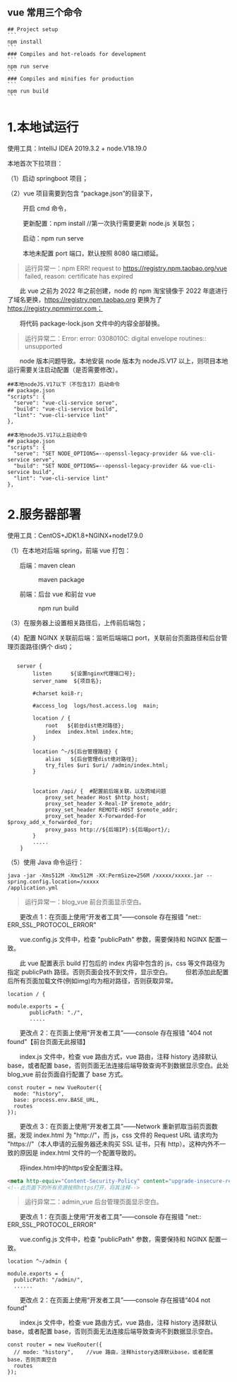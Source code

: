 <!-- blog record 博客项目记录 -->

## vue 常用三个命令

~~~shell
## Project setup
```
npm install
```
### Compiles and hot-reloads for development
```
npm run serve
```
### Compiles and minifies for production
```
npm run build
```
~~~

# 1.本地试运行

使用工具：IntelliJ IDEA 2019.3.2 + node.V18.19.0

本地首次下拉项目：

（1）启动 springboot 项目；

（2）vue 项目需要到包含 “package.json”的目录下，

&ensp;&ensp;&ensp;&ensp;&ensp;开启 cmd 命令，

&ensp;&ensp;&ensp;&ensp;&ensp;更新配置：npm install     //第一次执行需要更新 node.js 关联包；

&ensp;&ensp;&ensp;&ensp;&ensp;启动：npm run serve

&ensp;&ensp;&ensp;&ensp;&ensp;本地未配置 port 端口，默认按照 8080 端口顺延。

> 运行异常一：npm ERR! request to https://registry.npm.taobao.org/vue failed, reason: certificate has expired

&ensp;&ensp;&ensp;&ensp;此 vue 之前为 2022 年之前创建，node 的 npm 淘宝镜像于 2022 年底进行了域名更换，https://registry.npm.taobao.org 更换为了 https://registry.npmmirror.com；

&ensp;&ensp;&ensp;&ensp;将代码 package-lock.json 文件中的内容全部替换。

> 运行异常二：Error: error: 0308010C: digital envelope routines:: unsupported

&ensp;&ensp;&ensp;&ensp;node 版本问题导致。本地安装 node 版本为 nodeJS.V17 以上，则项目本地运行需要关注启动配置（是否需要修改）。

```vue
##本地nodeJS.V17以下（不包含17）启动命令
## package.json
"scripts": {
  "serve": "vue-cli-service serve",
  "build": "vue-cli-service build",
  "lint": "vue-cli-service lint"
},
```

```vue
##本地nodeJS.V17以上启动命令
## package.json
"scripts": {
  "serve": "SET NODE_OPTIONS=--openssl-legacy-provider && vue-cli-service serve",
  "build": "SET NODE_OPTIONS=--openssl-legacy-provider && vue-cli-service build",
  "lint": "vue-cli-service lint"
},
```

# 2.服务器部署

使用工具：CentOS+JDK1.8+NGINX+node17.9.0

（1）在本地对后端 spring，前端 vue 打包：

&ensp;&ensp;&ensp;&ensp;后端：maven clean

&ensp;&ensp;&ensp;&ensp;&ensp;&ensp;&ensp;&ensp;&ensp;&ensp;maven package

&ensp;&ensp;&ensp;&ensp;前端：后台 vue 和前台 vue

&ensp;&ensp;&ensp;&ensp;&ensp;&ensp;&ensp;&ensp;&ensp;&ensp;npm run build

（3）在服务器上设置相关路径后，上传前后端包；

（4）配置 NGINX 关联前后端：监听后端端口 port，关联前台页面路径和后台管理页面路径(俩个 dist)；



```nginx

   server {
        listen      ${设置nginx代理端口号};
        server_name  ${项目名};

        #charset koi8-r;

        #access_log  logs/host.access.log  main;

        location / {
            root   ${前台dist绝对路径};   
            index  index.html index.htm;
        }

        location ^~/${后台管理路径} {
            alias   ${后台管理dist绝对路径};
            try_files $uri $uri/ /admin/index.html;
        }


        location /api/ {  #配置前后端关联，以及跨域问题
            proxy_set_header Host $http_host;
            proxy_set_header X-Real-IP $remote_addr;
            proxy_set_header REMOTE-HOST $remote_addr;
            proxy_set_header X-Forwarded-For $proxy_add_x_forwarded_for;
            proxy_pass http://${后端IP}:${后端port}/;
        }
        .....
    }
```

（5）使用 Java 命令运行：

```shell
java -jar -Xms512M -Xmx512M -XX:PermSize=256M /xxxxx/xxxxx.jar --spring.config.location=/xxxxx
/application.yml
```

> 运行异常一：blog_vue 前台页面显示空白。

&ensp;&ensp;&ensp;&ensp;更改点 1：在页面上使用“开发者工具”——console 存在报错 "net:: ERR_SSL_PROTOCOL_ERROR"

&ensp;&ensp;&ensp;&ensp;vue.config.js 文件中，检查 "publicPath" 参数，需要保持和 NGINX 配置一致。

&ensp;&ensp;&ensp;&ensp;此 vue 配置表示 build 打包后的 index 内容中包含的 js，css 等文件路径为指定 publicPath 路径。否则页面会找不到文件，显示空白。
&ensp;&ensp;&ensp;&ensp;但若添加此配置后所有页面加载文件(例如img)均为相对路径，否则获取异常。


```nginx
location / {
```

```vue
module.exports = {
       publicPath: "./",
       .....
```

&ensp;&ensp;&ensp;&ensp;更改点 2：在页面上使用“开发者工具”——console 存在报错 "404 not found"【前台页面无此报错】

&ensp;&ensp;&ensp;&ensp;index.js 文件中，检查 vue 路由方式，vue 路由，注释 history 选择默认 base，或者配置 base，否则页面无法连接后端导致查询不到数据显示空白。此处 blog_vue 前台页面自行配置了 base 方式。

```vue
const router = new VueRouter({
  mode: "history",
  base: process.env.BASE_URL,
  routes
});
```

&ensp;&ensp;&ensp;&ensp;更改点 3：在页面上使用“开发者工具”——Network 重新抓取当前页面数据，发现 index.html 为 "http://"，而 js，css 文件的 Request URL 请求均为 "https://"（本人申请的云服务器还未购买 SSL 证书，只有 http）。这种内外不一致的原因是 index.html 文件的一个配置导致的。

&ensp;&ensp;&ensp;&ensp;将index.html中的https安全配置注释。

```html
<meta http-equiv="Content-Security-Policy" content="upgrade-insecure-requests">
<!--此页面下的所有资源按照https打开，将其注释-->
```

>  运行异常二：admin_vue 后台管理页面显示空白。

&ensp;&ensp;&ensp;&ensp;更改点 1：在页面上使用“开发者工具”——console 存在报错 "net:: ERR_SSL_PROTOCOL_ERROR"

&ensp;&ensp;&ensp;&ensp;vue.config.js 文件中，检查 "publicPath" 参数，需要保持和 NGINX 配置一致。

```nginx
location ^~/admin {
```

```vue
module.exports = {
  publicPath: "/admin/",
  ......
```

&ensp;&ensp;&ensp;&ensp;更改点 2：在页面上使用“开发者工具”——console 存在报错“404 not found”

&ensp;&ensp;&ensp;&ensp;index.js 文件中，检查 vue 路由方式，vue 路由，注释 history 选择默认 base，或者配置 base，否则页面无法连接后端导致查询不到数据显示空白。

```vue
const router = new VueRouter({
  // mode: "history",    //vue 路由，注释history选择默认base，或者配置base，否则页面空白
  routes
});
```

